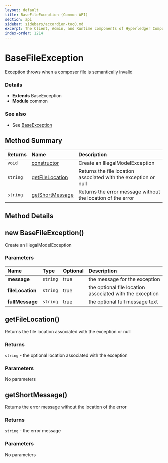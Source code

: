 ```yaml
---
layout: default
title: BaseFileException (Common API)
section: api
sidebar: sidebars/accordion-toc0.md
excerpt: The Client, Admin, and Runtime components of Hyperledger Composer .
index-order: 1214
---
```

# BaseFileException

Exception throws when a composer file is semantically invalid

### Details
- **Extends** BaseException
- **Module** common

### See also
- See [BaseException](baseexception)


## Method Summary
| Returns | Name | Description |
| :--------  | :---- | :----------- |
| `void` | [constructor](#constructor-string-string-string) | Create an IllegalModelException  |
| `string` | [getFileLocation](#getfilelocation) | Returns the file location associated with the exception or null  |
| `string` | [getShortMessage](#getshortmessage) | Returns the error message without the location of the error  |


## Method Details


## new BaseFileException() 




Create an IllegalModelException







### Parameters
| Name | Type | Optional | Description |
| :-----------  | :----------- | :----------- | :----------- |
|**message**|`string`|true|the message for the exception|
|**fileLocation**|`string`|true|the optional file location associated with the exception|
|**fullMessage**|`string`|true|the optional full message text|




## getFileLocation() 




Returns the file location associated with the exception or null






### Returns
`string` - the optional location associated with the exception





### Parameters


No parameters



## getShortMessage() 




Returns the error message without the location of the error






### Returns
`string` - the error message





### Parameters


No parameters

 
